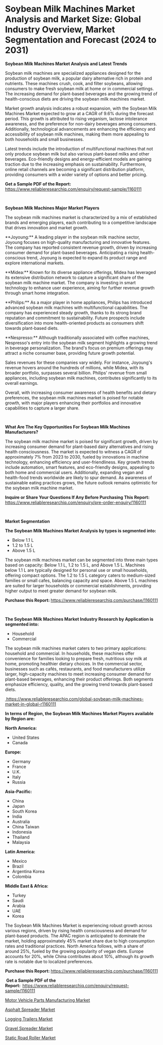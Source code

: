 <p><h1>Soybean Milk Machines Market Analysis and Market Size: Global Industry Overview, Market Segmentation and Forecast (2024 to 2031)</h1></p><p><strong>Soybean Milk Machines Market Analysis and Latest Trends</strong></p>
<p><p>Soybean milk machines are specialized appliances designed for the production of soybean milk, a popular dairy alternative rich in protein and nutrients. These machines crush, cook, and filter soybeans, allowing consumers to make fresh soybean milk at home or in commercial settings. The increasing demand for plant-based beverages and the growing trend of health-conscious diets are driving the soybean milk machines market.</p><p>Market growth analysis indicates a robust expansion, with the Soybean Milk Machines Market expected to grow at a CAGR of 9.6% during the forecast period. This growth is attributed to rising veganism, lactose intolerance awareness, and the preference for non-dairy beverages among consumers. Additionally, technological advancements are enhancing the efficiency and accessibility of soybean milk machines, making them more appealing to both households and small businesses.</p><p>Latest trends include the introduction of multifunctional machines that not only produce soybean milk but also various plant-based milks and other beverages. Eco-friendly designs and energy-efficient models are gaining traction due to the increasing emphasis on sustainability. Furthermore, online retail channels are becoming a significant distribution platform, providing consumers with a wider variety of options and better pricing.</p></p>
<p><strong>Get a Sample PDF of the Report:&nbsp;</strong> <a href="https://www.reliableresearchiq.com/enquiry/request-sample/1160111?utm_campaign=104&utm_medium=2&utm_source=Github&utm_content=ia&utm_term=17112024&utm_id=soybean-milk-machines">https://www.reliableresearchiq.com/enquiry/request-sample/1160111</a></p>
<p>&nbsp;</p>
<p><strong>Soybean Milk Machines Major Market Players</strong></p>
<p><p>The soybean milk machines market is characterized by a mix of established brands and emerging players, each contributing to a competitive landscape that drives innovation and market growth.</p><p>**Joyoung:** A leading player in the soybean milk machine sector, Joyoung focuses on high-quality manufacturing and innovative features. The company has reported consistent revenue growth, driven by increasing consumer demand for plant-based beverages. Anticipating a rising health-conscious trend, Joyoung is expected to expand its product range and explore international markets.</p><p>**Midea:** Known for its diverse appliance offerings, Midea has leveraged its extensive distribution network to capture a significant share of the soybean milk machine market. The company is investing in smart technology to enhance user experience, aiming for further revenue growth through smart home integration. </p><p>**Philips:** As a major player in home appliances, Philips has introduced advanced soybean milk machines with multifunctional capabilities. The company has experienced steady growth, thanks to its strong brand reputation and commitment to sustainability. Future prospects include diversification into more health-oriented products as consumers shift towards plant-based diets.</p><p>**Nespresso:** Although traditionally associated with coffee machines, Nespresso's entry into the soybean milk segment highlights a growing trend in beverage personalization. The brand's focus on premium offerings may attract a niche consumer base, providing future growth potential.</p><p>Sales revenues for these companies vary widely. For instance, Joyoung's revenue hovers around the hundreds of millions, while Midea, with its broader portfolio, surpasses several billion. Philips' revenue from small appliances, including soybean milk machines, contributes significantly to its overall earnings.</p><p>Overall, with increasing consumer awareness of health benefits and dietary preferences, the soybean milk machines market is poised for notable growth, with major players enhancing their portfolios and innovative capabilities to capture a larger share.</p></p>
<p>&nbsp;</p>
<p><strong>What Are The Key Opportunities For Soybean Milk Machines Manufacturers?</strong></p>
<p><p>The soybean milk machine market is poised for significant growth, driven by increasing consumer demand for plant-based dairy alternatives and rising health consciousness. The market is expected to witness a CAGR of approximately 7% from 2023 to 2030, fueled by innovations in machine technology, enhancing efficiency and user-friendliness. Key growth trends include automation, smart features, and eco-friendly designs, appealing to both home and commercial users. Additionally, expanding vegan and health-food trends worldwide are likely to spur demand. As awareness of sustainable eating practices grows, the future outlook remains optimistic for the soybean milk machine market.</p></p>
<p><strong>Inquire or Share Your Questions If Any Before Purchasing This Report:</strong> <a href="https://www.reliableresearchiq.com/enquiry/pre-order-enquiry/1160111?utm_campaign=104&utm_medium=2&utm_source=Github&utm_content=ia&utm_term=17112024&utm_id=soybean-milk-machines">https://www.reliableresearchiq.com/enquiry/pre-order-enquiry/1160111</a></p>
<p>&nbsp;</p>
<p><strong>Market Segmentation</strong></p>
<p><strong>The Soybean Milk Machines Market Analysis by types is segmented into:</strong></p>
<p><ul><li>Below 1.1 L</li><li>1.2 to 1.5 L</li><li>Above 1.5 L</li></ul></p>
<p><p>The soybean milk machines market can be segmented into three main types based on capacity: Below 1.1 L, 1.2 to 1.5 L, and Above 1.5 L. Machines below 1.1 L are typically designed for personal use or small households, offering compact options. The 1.2 to 1.5 L category caters to medium-sized families or small cafes, balancing capacity and space. Above 1.5 L machines are suited for larger households or commercial establishments, providing higher output to meet greater demand for soybean milk.</p></p>
<p><strong>Purchase this Report:&nbsp;</strong><a href="https://www.reliableresearchiq.com/purchase/1160111?utm_campaign=104&utm_medium=2&utm_source=Github&utm_content=ia&utm_term=17112024&utm_id=soybean-milk-machines">https://www.reliableresearchiq.com/purchase/1160111</a></p>
<p>&nbsp;</p>
<p><strong>The Soybean Milk Machines Market Industry Research by Application is segmented into:</strong></p>
<p><ul><li>Household</li><li>Commercial</li></ul></p>
<p><p>The soybean milk machines market caters to two primary applications: household and commercial. In households, these machines offer convenience for families looking to prepare fresh, nutritious soy milk at home, promoting healthier dietary choices. In the commercial sector, businesses such as cafés, restaurants, and food manufacturers utilize larger, high-capacity machines to meet increasing consumer demand for plant-based beverages, enhancing their product offerings. Both segments emphasize efficiency, quality, and the growing trend towards plant-based diets.</p></p>
<p><a href="https://www.reliableresearchiq.com/global-soybean-milk-machines-market-in-global-r1160111?utm_campaign=104&utm_medium=2&utm_source=Github&utm_content=ia&utm_term=17112024&utm_id=soybean-milk-machines">&nbsp;https://www.reliableresearchiq.com/global-soybean-milk-machines-market-in-global-r1160111</a></p>
<p><strong>In terms of Region, the Soybean Milk Machines Market Players available by Region are:</strong></p>
<p>
    <p> <strong> North America: </strong>
        <ul>
            <li>United States</li>
            <li>Canada</li>
        </ul>
        </p> 
    <p> <strong> Europe: </strong>
        <ul>
            <li>Germany</li>
            <li>France</li>
            <li>U.K.</li>
            <li>Italy</li>
            <li>Russia</li>
        </ul>
        </p> 
    <p> <strong> Asia-Pacific: </strong>
        <ul>
            <li>China</li>
            <li>Japan</li>
            <li>South Korea</li>
            <li>India</li>
            <li>Australia</li>
            <li>China Taiwan</li>
            <li>Indonesia</li>
            <li>Thailand</li>
            <li>Malaysia</li>
        </ul>
        </p> 
    <p> <strong> Latin America: </strong>
        <ul>
            <li>Mexico</li>
            <li>Brazil</li>
            <li>Argentina Korea</li>
            <li>Colombia</li>
        </ul>
        </p> 
    <p> <strong> Middle East & Africa: </strong>
        <ul>
            <li>Turkey</li>
            <li>Saudi</li>
            <li>Arabia</li>
            <li>UAE</li>
            <li>Korea</li>
        </ul>
    </p>
    </p>
<p><p>The Soybean Milk Machines Market is experiencing robust growth across various regions, driven by rising health consciousness and demand for plant-based products. The APAC region is anticipated to dominate the market, holding approximately 45% market share due to high consumption rates and traditional practices. North America follows, with a share of around 25%, fueled by the growing popularity of vegan diets. Europe accounts for 20%, while China contributes about 10%, although its growth rate is notable due to localized preferences.</p></p>
<p><strong>Purchase this Report: </strong><a href="https://www.reliableresearchiq.com/purchase/1160111?utm_campaign=104&utm_medium=2&utm_source=Github&utm_content=ia&utm_term=17112024&utm_id=soybean-milk-machines">https://www.reliableresearchiq.com/purchase/1160111</a></p>
<p>&nbsp;<strong>Get a Sample PDF of the Report:&nbsp;&nbsp;</strong><a href="https://www.reliableresearchiq.com/enquiry/request-sample/1160111?utm_campaign=104&utm_medium=2&utm_source=Github&utm_content=ia&utm_term=17112024&utm_id=soybean-milk-machines">https://www.reliableresearchiq.com/enquiry/request-sample/1160111</a></p>
<p><strong></strong></p>
<p><p><a href="https://issuu.com/reportprime-2/docs/motor-vehicle-parts-manufacturing-m_b55704f082fd98?utm_campaign=104&utm_medium=2&utm_source=Github&utm_content=ia&utm_term=17112024&utm_id=soybean-milk-machines">Motor Vehicle Parts Manufacturing Market</a></p><p><a href="https://www.linkedin.com/pulse/asphalt-spreader-market-opportunities-emerging-global-trends-8l12e?utm_campaign=104&utm_medium=2&utm_source=Github&utm_content=ia&utm_term=17112024&utm_id=soybean-milk-machines">Asphalt Spreader Market</a></p><p><a href="https://issuu.com/reportprime-2/docs/logging-trailers-market-size-2030.p_17bacf861775e7?utm_campaign=104&utm_medium=2&utm_source=Github&utm_content=ia&utm_term=17112024&utm_id=soybean-milk-machines">Logging Trailers Market</a></p><p><a href="https://www.linkedin.com/pulse/evaluating-gravel-spreader-market-trends-growth-opportunities-bb31e?utm_campaign=104&utm_medium=2&utm_source=Github&utm_content=ia&utm_term=17112024&utm_id=soybean-milk-machines">Gravel Spreader Market</a></p><p><a href="https://www.linkedin.com/pulse/opportunities-challenges-static-road-roller-market-strategic-fliie?utm_campaign=104&utm_medium=2&utm_source=Github&utm_content=ia&utm_term=17112024&utm_id=soybean-milk-machines">Static Road Roller Market</a></p></p>